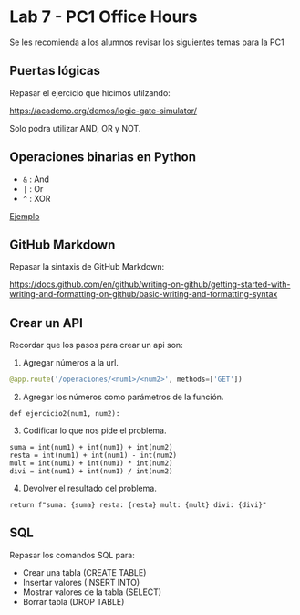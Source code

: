 # Lab 7 - PC1 Office Hours

Se les recomienda a los alumnos revisar los siguientes temas para la PC1

## Puertas lógicas

Repasar el ejercicio que hicimos utilzando:

https://academo.org/demos/logic-gate-simulator/

Solo podra utilizar AND, OR y NOT.

## Operaciones binarias en Python

- `&` : And
- `|` : Or
- `^` : XOR

[Ejemplo](./op_binarios.py)

## GitHub Markdown

Repasar la sintaxis de GitHub Markdown:

https://docs.github.com/en/github/writing-on-github/getting-started-with-writing-and-formatting-on-github/basic-writing-and-formatting-syntax

## Crear un API

Recordar que los pasos para crear un api son:

1. Agregar números a la url.
```python
@app.route('/operaciones/<num1>/<num2>', methods=['GET'])
```

2. Agregar los números como parámetros de la función.
```python.
def ejercicio2(num1, num2):
```

3. Codificar lo que nos pide el problema.
```python.
suma = int(num1) + int(num1) + int(num2)
resta = int(num1) + int(num1) - int(num2)
mult = int(num1) + int(num1) * int(num2)
divi = int(num1) + int(num1) / int(num2)
```

4. Devolver el resultado del problema.
```python.
return f"suma: {suma} resta: {resta} mult: {mult} divi: {divi}"
```

## SQL

Repasar los comandos SQL para:

- Crear una tabla (CREATE TABLE)
- Insertar valores (INSERT INTO)
- Mostrar valores de la tabla (SELECT)
- Borrar tabla (DROP TABLE)